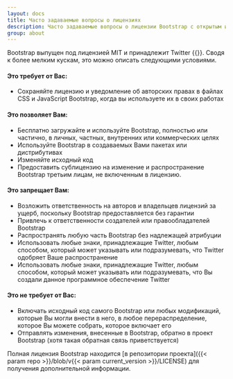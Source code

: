 ```yaml
---
layout: docs
title: Часто задаваемые вопросы о лицензиях
description: Часто задаваемые вопросы о лицензии Bootstrap с открытым исходным кодом.
group: about
---
```


Bootstrap выпущен под лицензией MIT и принадлежит Twitter {{<year>}}. Сводя к более мелким кускам, это можно описать следующими условиями.

#### Это требует от Вас:

* Сохраняйте лицензию и уведомление об авторских правах в файлах CSS и JavaScript Bootstrap, когда вы используете их в своих работах

#### Это позволяет Вам:

- Бесплатно загружайте и используйте Bootstrap, полностью или частично, в личных, частных, внутренних или коммерческих целях
- Используйте Bootstrap в создаваемых Вами пакетах или дистрибутивах
- Изменяйте исходный код
- Предоставить сублицензию на изменение и распространение Bootstrap третьим лицам, не включенным в лицензию.

#### Это запрещает Вам:

- Возложить ответственность на авторов и владельцев лицензий за ущерб, поскольку Bootstrap предоставляется без гарантии
- Привлечь к ответственности создателей или правообладателей Bootstrap
- Распространять любую часть Bootstrap без надлежащей атрибуции
- Использовать любые знаки, принадлежащие Twitter, любым способом, который может указывать или подразумевать, что Twitter одобряет Ваше распространение
- Использовать любые знаки, принадлежащие Twitter, любым способом, который может указывать или подразумевать, что Вы создали данное программное обеспечение Twitter

#### Это не требует от Вас:

- Включать исходный код самого Bootstrap или любых модификаций, которые Вы могли внести в него, в любое перераспределение, которое Вы можете собрать, которое включает его
- Отправлять изменения, внесенные в Bootstrap, обратно в проект Bootstrap (хотя такая обратная связь приветствуется)

Полная лицензия Bootstrap находится [в репозитории проекта]({{< param repo >}}/blob/v{{< param current_version >}}/LICENSE) для получения дополнительной информации.
